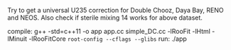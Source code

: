Try to get a universal U235 correction for Double Chooz, Daya Bay, RENO and NEOS.
Also check if sterile mixing 14 works for above dataset.

compile: g++ -std=c++11 -o app app.cc simple_DC.cc -lRooFit -lHtml -lMinuit -lRooFitCore `root-config --cflags --glibs`
run: ./app
